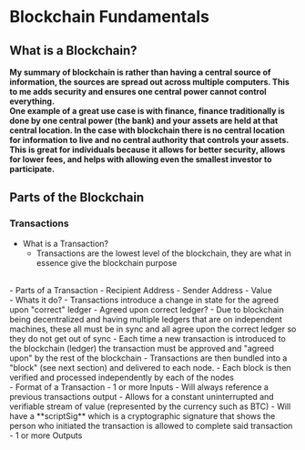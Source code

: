 # Blockchain Fundamentals 

## What is a Blockchain? 
**My summary of blockchain is rather than having a central source of information, the sources are spread out across multiple computers. This to me adds security and ensures one central power cannot control everything.** <br/>
**One example of a great use case is with finance, finance traditionally is done by one central power (the bank) and your assets are held at that central location. In the case with blockchain there is no central location for information to live and no central authority that controls your assets. This is great for individuals because it allows for better security, allows for lower fees, and helps with allowing even the smallest investor to participate.** <br />

## Parts of the Blockchain

### Transactions
- What is a Transaction?
  - Transactions are the lowest level of the blockchain, they are what in essence give the blockchain purpose
<br />
- Parts of a Transaction
  - Recipient Address
  - Sender Address
  - Value
<br />
- Whats it do?
  - Transactions introduce a change in state for the agreed upon "correct" ledger
    - Agreed upon correct ledger? 
      - Due to blockchain being decentralized and having multiple ledgers that are on independent machines, these all must be in sync and all agree upon the correct ledger so they do not get out of sync
      - Each time a new transaction is introduced to the blockchain (ledger) the transaction must be approved and "agreed upon" by the rest of the blockchain
  - Transactions are then bundled into a "block" (see next section) and delivered to each node.
    - Each block is then verified and processed independently by each of the nodes
<br />
- Format of a Transaction
  - 1 or more Inputs
    - Will always reference a previous transactions output
      - Allows for a constant uninterrupted and verifiable stream of value (represented by the currency such as BTC)
    - Will have a **scriptSig** which is a cryptographic signature that shows the person who initiated the transaction is allowed to complete said transaction
  - 1 or more Outputs
<br />
  


